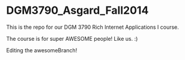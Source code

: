 DGM3790_Asgard_Fall2014
=======================

This is the repo for our DGM 3790 Rich Internet Applications I course.

The course is for super AWESOME people! Like us. :)

Editing the awesomeBranch!